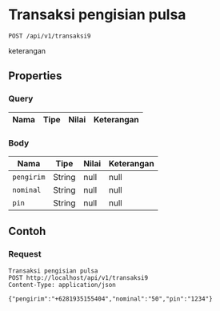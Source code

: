 # Transaksi pengisian pulsa
```http
POST /api/v1/transaksi9
```
keterangan
## Properties
### Query
Nama | Tipe | Nilai | Keterangan
--- | --- | --- | ---
### Body
Nama | Tipe | Nilai | Keterangan
--- | --- | --- | ---
<code>pengirim</code> | String | null | null
<code>nominal</code> | String | null | null
<code>pin</code> | String | null | null
## Contoh
### Request
```http
Transaksi pengisian pulsa
POST http://localhost/api/v1/transaksi9
Content-Type: application/json

{"pengirim":"+6281935155404","nominal":"50","pin":"1234"}
```
